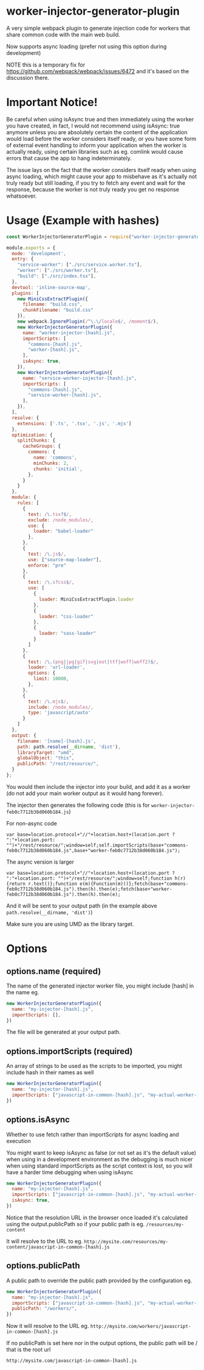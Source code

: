 # worker-injector-generator-plugin
A very simple webpack plugin to generate injection code for workers that share common code with the main web build.

Now supports async loading (prefer not using this option during development)

NOTE this is a temporary fix for https://github.com/webpack/webpack/issues/6472 and it's based on the discussion there.

# Important Notice!

Be careful when using isAsync true and then immediately using the worker you have created, in fact, I would not recommend
using isAsync: true anymore unless you are absolutely certain the content of the application would load before the worker considers itself ready,
or you have some form of external event handling to inform your application when the worker is actually ready, using certain libraries such as eg.
comlink would cause errors that cause the app to hang indeterminately.

The issue lays on the fact that the worker considers itself ready when using async loading, which might cause your app to misbehave as it's actually
not truly ready but still loading, if you try to fetch any event and wait for the response, because the worker is not truly ready you get no response
whatsoever.


# Usage (Example with hashes)

```javascript
const WorkerInjectorGeneratorPlugin = require("worker-injector-generator-plugin");

module.exports = {
  mode: 'development',
  entry: {
    "service-worker": ["./src/service.worker.ts"],
    "worker": ["./src/worker.ts"],
    "build": ["./src/index.tsx"],
  },
  devtool: 'inline-source-map',
  plugins: [
    new MiniCssExtractPlugin({
      filename: "build.css",
      chunkFilename: "build.css"
    }),
    new webpack.IgnorePlugin(/^\.\/locale$/, /moment$/),
    new WorkerInjectorGeneratorPlugin({
      name: "worker-injector-[hash].js",
      importScripts: [
        "commons-[hash].js",
        "worker-[hash].js",
      ],
      isAsync: true,
    }),
    new WorkerInjectorGeneratorPlugin({
      name: "service-worker-injector-[hash].js",
      importScripts: [
        "commons-[hash].js",
        "service-worker-[hash].js",
      ],
    }),
  ],
  resolve: {
    extensions: ['.ts', '.tsx', '.js', '.mjs']
  },
  optimization: {
    splitChunks: {
      cacheGroups: {
        commons: {
          name: 'commons',
          minChunks: 2,
          chunks: 'initial',
        },
      }
    }
  },
  module: {
    rules: [
      {
        test: /\.tsx?$/,
        exclude: /node_modules/,
        use: {
          loader: "babel-loader"
        },
      },
      {
        test: /\.js$/,
        use: ["source-map-loader"],
        enforce: "pre"
      },
      {
        test: /\.s?css$/,
        use: [
          {
            loader: MiniCssExtractPlugin.loader
          },
          {
            loader: "css-loader"
          },
          {
            loader: "sass-loader"
          }
        ]
      },
      {
        test: /\.(png|jpg|gif|svg|eot|ttf|woff|woff2)$/,
        loader: 'url-loader',
        options: {
          limit: 10000,
        },
      },
      {
        test: /\.mjs$/,
        include: /node_modules/,
        type: 'javascript/auto'
      }
    ]
  },
  output: {
    filename: '[name]-[hash].js',
    path: path.resolve(__dirname, 'dist'),
    libraryTarget: "umd",
    globalObject: "this",
    publicPath: "/rest/resource/",
  }
};
```

You would then include the injector into your build, and add it as a worker (do not add your main worker output as it would hang forever).

The injector then generates the following code (this is for `worker-injector-feb0c7712b38d060b184.js`)

For non-async code

`var base=location.protocol+"//"+location.host+(location.port ? ":"+location.port: "")+"/rest/resource/";window=self;self.importScripts(base+"commons-feb0c7712b38d060b184.js",base+"worker-feb0c7712b38d060b184.js");`

The async version is larger

`var base=location.protocol+"//"+location.host+(location.port ? ":"+location.port: "")+"/rest/resource/";window=self;function h(r){return r.text()};function e(m){Function(m)()};fetch(base+"commons-feb0c7712b38d060b184.js").then(h).then(e);fetch(base+"worker-feb0c7712b38d060b184.js").then(h).then(e);`

And it will be sent to your output path (in the example above `path.resolve(__dirname, 'dist')`)

Make sure you are using UMD as the library target.

# Options


## options.name (required)

The name of the generated injector worker file, you might include [hash] in the name eg.

```javascript
new WorkerInjectorGeneratorPlugin({
  name: "my-injector-[hash].js",
  importScripts: [],
})
```

The file will be generated at your output path.

## options.importScripts (required)

An array of strings to be used as the scripts to be imported, you might include hash in their names as well

```javascript
new WorkerInjectorGeneratorPlugin({
  name: "my-injector-[hash].js",
  importScripts: ["javascript-in-common-[hash].js", "my-actual-worker-[hash].js"],
})
```

## options.isAsync

Whether to use fetch rather than importScripts for async loading and execution

You might want to keep isAsync as false (or not set as it's the default value) when using in a development environment as the debugging is much nicer when using standard importScripts as the script context is lost, so you will have a harder time debugging when using isAsync

```javascript
new WorkerInjectorGeneratorPlugin({
  name: "my-injector-[hash].js",
  importScripts: ["javascript-in-common-[hash].js", "my-actual-worker-[hash].js"],
  isAsync: true,
})
```

Notice that the resolution URL in the browser once loaded it's calculated using the output.publicPath so if your public path is eg. `/resources/my-content`

It will resolve to the URL to eg. `http://mysite.com/resources/my-content/javascript-in-common-[hash].js`

## options.publicPath

A public path to override the public path provided by the configuration eg.

```javascript
new WorkerInjectorGeneratorPlugin({
  name: "my-injector-[hash].js",
  importScripts: ["javascript-in-common-[hash].js", "my-actual-worker-[hash].js"],
  publicPath: "/workers/",
})
```

Now it will resolve to the URL eg. `http://mysite.com/workers/javascript-in-common-[hash].js`

If no publicPath is set here nor in the output options, the public path will be / that is the root url

`http://mysite.com/javascript-in-common-[hash].js`
